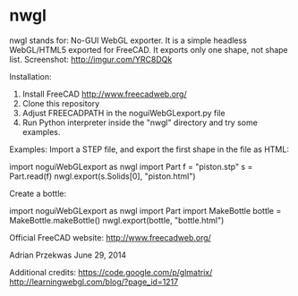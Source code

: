 nwgl
==========
nwgl stands for: No-GUI WebGL exporter. It is a simple headless WebGL/HTML5 exported for FreeCAD. It exports only one shape, not shape list. 
Screenshot: http://imgur.com/YRC8DQk

Installation:
1. Install FreeCAD http://www.freecadweb.org/
2. Clone this repository
3. Adjust FREECADPATH in the noguiWebGLexport.py file
4. Run Python interpreter inside the "nwgl" directory and try some examples.

Examples:
Import a STEP file, and export the first shape in the file as HTML:

import noguiWebGLexport as nwgl
import Part
f = "piston.stp"
s = Part.read(f)
nwgl.export(s.Solids[0], "piston.html")

Create a bottle:

import noguiWebGLexport as nwgl
import Part
import MakeBottle
bottle = MakeBottle.makeBottle()
nwgl.export(bottle, "bottle.html")

Official FreeCAD website:
http://www.freecadweb.org/

Adrian Przekwas
June 29, 2014

Additional credits:
https://code.google.com/p/glmatrix/
http://learningwebgl.com/blog/?page_id=1217

 
